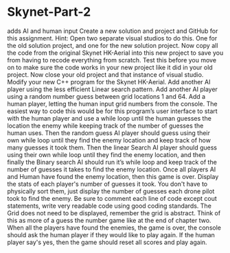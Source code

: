 # Skynet-Part-2
adds AI and human input
Create a new solution and project and GitHub for this assignment.
Hint: Open two separate visual studios to do this. One for the old solution project, and one for the new solution project. Now copy all the code from the original Skynet HK-Aerial into this new project to save you from having to recode everything from scratch. Test this before you move on to make sure the code works in your new project like it did in your old project. Now close your old project and that instance of visual studio.
Modify your new C++ program for the Skynet HK-Aerial.
Add another AI player using the less efficient Linear search pattern.
Add another AI player using a random number guess between grid locations 1 and 64.
Add a human player, letting the human input grid numbers from the console.
The easiest way to code this would be for this program’s user interface to start with the human player and use a while loop until the human guesses the location the enemy while keeping track of the number of guesses the human uses. Then the random guess AI player should guess using their own while loop until they find the enemy location and keep track of how many guesses it took them. Then the linear Search AI player should guess using their own while loop until they find the enemy location, and then finally the Binary search AI should run it’s while loop and keep track of the number of guesses it takes to find the enemy location. Once all players AI and Human have found the enemy location, then this game is over. Display the stats of each player's number of guesses it took. You don't have to physically sort them, just display the number of guesses each drone pilot took to find the enemy.
Be sure to comment each line of code except cout statements, write very readable code using good coding standards.
The Grid does not need to be displayed, remember the grid is abstract. Think of this as more of a guess the number game like at the end of chapter two.
When all the players have found the enemies, the game is over, the console should ask the human player if they would like to play again. If the human player say's yes, then the game should reset all scores and play again.
